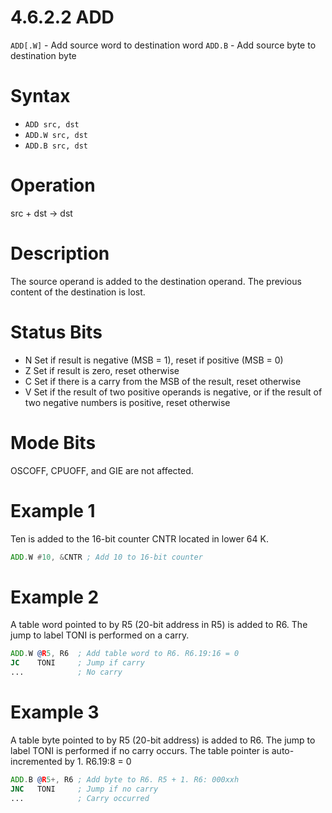 # 4.6.2.2 ADD

`ADD[.W]` - Add source word to destination word
`ADD.B` - Add source byte to destination byte

# Syntax

- `ADD src, dst`
- `ADD.W src, dst`
- `ADD.B src, dst`

# Operation

src + dst → dst

# Description

The source operand is added to the destination operand. The previous content of the destination is lost.

# Status Bits

- N Set if result is negative (MSB = 1), reset if positive (MSB = 0)
- Z Set if result is zero, reset otherwise
- C Set if there is a carry from the MSB of the result, reset otherwise
- V Set if the result of two positive operands is negative, or if the result of two negative numbers is positive, reset otherwise

# Mode Bits

OSCOFF, CPUOFF, and GIE are not affected.

# Example 1

Ten is added to the 16-bit counter CNTR located in lower 64 K.

```asm
ADD.W #10, &CNTR ; Add 10 to 16-bit counter
```

# Example 2

A table word pointed to by R5 (20-bit address in R5) is added to R6. The jump to label TONI is performed on a carry.

```asm
ADD.W @R5, R6  ; Add table word to R6. R6.19:16 = 0
JC    TONI     ; Jump if carry
...            ; No carry
```

# Example 3

A table byte pointed to by R5 (20-bit address) is added to R6. The jump to label TONI is performed if no carry occurs. The table pointer is auto-incremented by 1. R6.19:8 = 0

```asm
ADD.B @R5+, R6 ; Add byte to R6. R5 + 1. R6: 000xxh
JNC   TONI     ; Jump if no carry
...            ; Carry occurred
```

